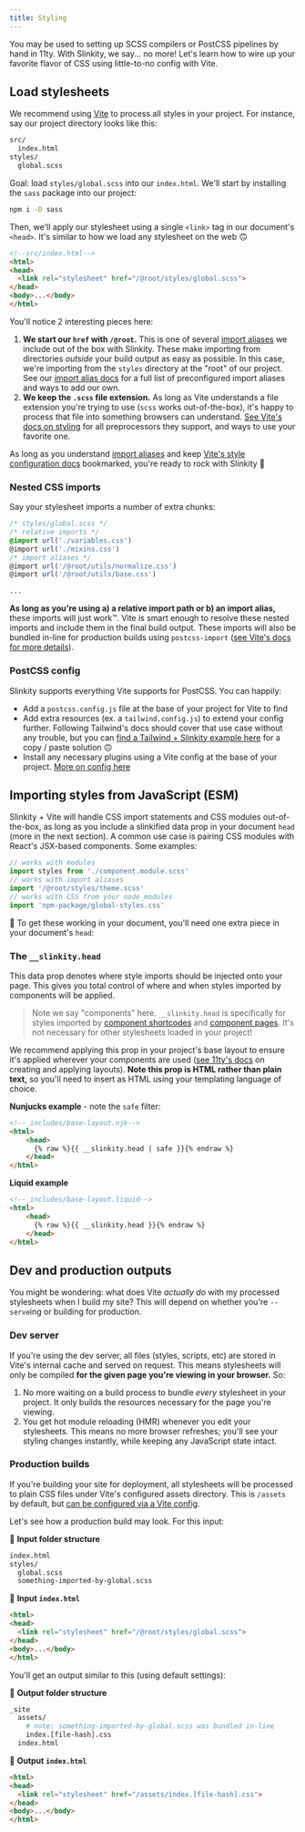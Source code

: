 ```yaml
---
title: Styling
---
```


You may be used to setting up SCSS compilers or PostCSS pipelines by hand in 11ty. With Slinkity, we say... no more! Let's learn how to wire up your favorite flavor of CSS using little-to-no config with Vite.

## Load stylesheets

We recommend using [Vite](https://vitejs.dev/) to process all styles in your project. For instance, say our project directory looks like this:

```bash
src/
  index.html
styles/
  global.scss
```

Goal: load `styles/global.scss` into our `index.html`. We'll start by installing the `sass` package into our project:

```bash
npm i -D sass
```

Then, we'll apply our stylesheet using a single `<link>` tag in our document's `<head>`. It's similar to how we load any stylesheet on the web 🙃

```html
<!--src/index.html-->
<html>
<head>
  <link rel="stylesheet" href="/@root/styles/global.scss">
</head>
<body>...</body>
</html>
```

You'll notice 2 interesting pieces here:

1. **We start our `href` with `/@root`.** This is one of several [import aliases](/docs/import-aliases) we include out of the box with Slinkity. These make importing from directories _outside_ your build output as easy as possible. In this case, we're importing from the `styles` directory at the "root" of our project. See our [import alias docs](/docs/import-aliases) for a full list of preconfigured import aliases and ways to add our own.
2. **We keep the `.scss` file extension.** As long as Vite understands a file extension you're trying to use (`scss` works out-of-the-box), it's happy to process that file into something browsers can understand. [See Vite's docs on styling](https://vitejs.dev/guide/features.html#css) for all preprocessors they support, and ways to use your favorite one.

As long as you understand [import aliases](/docs/import-aliases) and keep [Vite's style configuration docs](https://vitejs.dev/guide/features.html#css) bookmarked, you're ready to rock with Slinkity 🎸

### Nested CSS imports

Say your stylesheet imports a number of extra chunks:

```css
/* styles/global.scss */
/* relative imports */
@import url('./variables.css')
@import url('./mixins.css')
/* import aliases */
@import url('/@root/utils/normalize.css')
@import url('/@root/utils/base.css')

...
```

**As long as you're using a) a relative import path or b) an import alias,** these imports will just work™️. Vite is smart enough to resolve these nested imports and include them in the final build output. These imports will also be bundled in-line for production builds using `postcss-import` ([see Vite's docs for more details](https://vitejs.dev/guide/features.html#import-inlining-and-rebasing)).

### PostCSS config

Slinkity supports everything Vite supports for PostCSS. You can happily:
- Add a `postcss.config.js` file at the base of your project for Vite to find
- Add extra resources (ex. a `tailwind.config.js`) to extend your config further. Following Tailwind's docs should cover that use case without any trouble, but you can [find a Tailwind + Slinkity example here](https://github.com/holben888/spookity) for a copy / paste solution 🙃
- Install any necessary plugins using a Vite config at the base of your project. [More on config here](/docs/config/#vite's-vite.config.js)

## Importing styles from JavaScript (ESM)

Slinkity + Vite will handle CSS import statements and CSS modules out-of-the-box, as long as you include a slinkified data prop in your document `head` (more in the next section). A common use case is pairing CSS modules with React's JSX-based components. Some examples:

```js
// works with modules
import styles from './component.module.scss'
// works with import aliases
import '/@root/styles/theme.scss'
// works with CSS from your node_modules
import 'npm-package/global-styles.css'
```

🚨 To get these working in your document, you'll need one extra piece in your document's `head`:

### The `__slinkity.head`

This data prop denotes where style imports should be injected onto your page. This gives you total control of where and when styles imported by components will be applied.

> Note we say "components" here. `__slinkity.head` is specifically for styles imported by [component shortcodes](/docs/component-shortcodes/) and [component pages](/docs/component-pages-layouts/). It's not necessary for other stylesheets loaded in your project!

We recommend applying this prop in your project's base layout to ensure it's applied wherever your components are used ([see 11ty's docs](https://www.11ty.dev/docs/layouts/) on creating and applying layouts). **Note this prop is HTML rather than plain text,** so you'll need to insert as HTML using your templating language of choice.

**Nunjucks example** - note the `safe` filter:

```html
<!--_includes/base-layout.njk-->
<html>
    <head>
      {% raw %}{{ __slinkity.head | safe }}{% endraw %}
    </head>
</html>
```

**Liquid example**

```html
<!--_includes/base-layout.liquid-->
<html>
    <head>
      {% raw %}{{ __slinkity.head }}{% endraw %}
    </head>
</html>
```

## Dev and production outputs

You might be wondering: what does Vite _actually do_ with my processed stylesheets when I build my site? This will depend on whether you're `--serve`ing or building for production.

### Dev server

If you're using the dev server, all files (styles, scripts, etc) are stored in Vite's internal cache and served on request. This means stylesheets will only be compiled **for the given page you're viewing in your browser.** So:
1. No more waiting on a build process to bundle _every_ stylesheet in your project. It only builds the resources necessary for the page you're viewing.
2. You get hot module reloading (HMR) whenever you edit your stylesheets. This means no more browser refreshes; you'll see your styling changes instantly, while keeping any JavaScript state intact.

### Production builds

If you're building your site for deployment, all stylesheets will be processed to plain CSS files under Vite's configured assets directory. This is `/assets` by default, but [can be configured via a Vite config](/docs/config/#vite's-vite.config.js).

Let's see how a production build may look. For this input:

📂 **Input folder structure**

```bash
index.html
styles/
  global.scss
  something-imported-by-global.scss
```

📄 **Input `index.html`**

```html
<html>
<head>
  <link rel="stylesheet" href="/@root/styles/global.scss">
</head>
<body>...</body>
</html>
```

You'll get an output similar to this (using default settings):

📂 **Output folder structure**

```bash
_site
  assets/
    # note: something-imported-by-global.scss was bundled in-line
    index.[file-hash].css
  index.html
```

📄 **Output `index.html`**

```html
<html>
<head>
  <link rel="stylesheet" href="/assets/index.[file-hash].css">
</head>
<body>...</body>
</html>
```